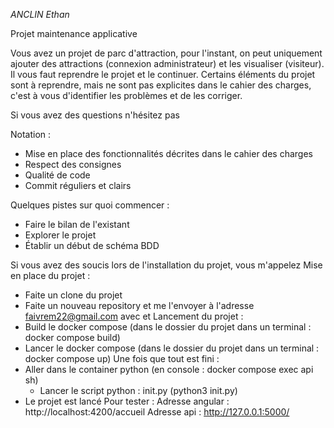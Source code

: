 *ANCLIN Ethan*

Projet maintenance applicative

Vous avez un projet de parc d'attraction, pour l'instant, on peut uniquement ajouter des attractions (connexion administrateur) et les visualiser (visiteur).
Il vous faut reprendre le projet et le continuer.
Certains éléments du projet sont à reprendre, mais ne sont pas explicites dans le cahier des charges, c'est à vous d'identifier les problèmes et de les corriger.

Si vous avez des questions n'hésitez pas

Notation :
- Mise en place des fonctionnalités décrites dans le cahier des charges
- Respect des consignes
- Qualité de code
- Commit réguliers et clairs

Quelques pistes sur quoi commencer :
- Faire le bilan de l'existant
- Explorer le projet
- Établir un début de schéma BDD

Si vous avez des soucis lors de l'installation du projet, vous m'appelez
Mise en place du projet :
- Faite un clone du projet
- Faite un nouveau repository et me l'envoyer à l'adresse faivrem22@gmail.com avec <NOM> et <PRENOM>
Lancement du projet :
- Build le docker compose (dans le dossier du projet dans un terminal : docker compose build)
- Lancer le docker compose (dans le dossier du projet dans un terminal : docker compose up)
Une fois que tout est fini :
- Aller dans le container python (en console : docker compose exec api sh)
  - Lancer le script python : init.py (python3 init.py)
- Le projet est lancé
Pour tester : 
Adresse angular :
http://localhost:4200/accueil
Adresse api :
http://127.0.0.1:5000/
